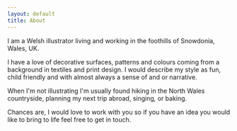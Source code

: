 ```yaml
---
layout: default
title: About
---
```

I am a Welsh illustrator living and working in the foothills of Snowdonia, Wales, UK.

I have a love of decorative surfaces, patterns and colours coming from a background in textiles and print design. I would describe my style as fun, child friendly and with almost always a sense of and or narrative.

When I'm not illustrating I'm usually found hiking in the North Wales countryside, planning my next trip abroad, singing, or baking.

Chances are, I would love to work with you so if you have an idea you would like to bring to life feel free to get in touch.




